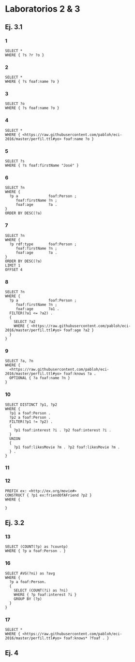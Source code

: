 # Laboratorios 2 & 3

## Ej. 3.1

### 1

```sparql
SELECT *
WHERE { ?s ?r ?o }
```

### 2

```sparql
SELECT *
WHERE { ?s foaf:name ?o }
```

### 3

```sparql
SELECT ?o
WHERE { ?s foaf:name ?o }
```

### 4

```sparql
SELECT *
WHERE { <https://raw.githubusercontent.com/pabloh/eci-2016/master/perfil.ttl#yo> foaf:name ?o }
```

### 5

```sparql
SELECT ?s
WHERE { ?s foaf:firstName "José" }
```

### 6

```sparql
SELECT ?n
WHERE {
  ?p a              foaf:Person ;
     foaf:firstName ?n ;
     foaf:age       ?a .
}
ORDER BY DESC(?a)
```

### 7

```sparql
SELECT ?n
WHERE {
  ?p rdf:type       foaf:Person ;
     foaf:firstName ?n ;
     foaf:age       ?a .
}
ORDER BY DESC(?a)
LIMIT 1
OFFSET 4
```

### 8

```sparql
SELECT ?n
WHERE {
  ?p a              foaf:Person ;
     foaf:firstName ?n ;
     foaf:age       ?a1 .
  FILTER(?a1 <= ?a2) .
  {
    SELECT ?a2
    WHERE { <https://raw.githubusercontent.com/pabloh/eci-2016/master/perfil.ttl#yo> foaf:age ?a2 }
  }
}
```

### 9

```sparql
SELECT ?a, ?n
WHERE {
  <https://raw.githubusercontent.com/pabloh/eci-2016/master/perfil.ttl#yo> foaf:knows ?a .
  OPTIONAL { ?a foaf:name ?n }
}
```

### 10

```sparql
SELECT DISTINCT ?p1, ?p2
WHERE {
  ?p1 a foaf:Person .
  ?p2 a foaf:Person .
  FILTER(?p1 != ?p2) .
  {
    ?p1 foaf:interest ?i . ?p2 foaf:interest ?i .
  }
  UNION
  {
    ?p1 foaf:likesMovie ?m . ?p2 foaf:likesMovie ?m .
  } .
}
```
### 11

### 12

```sparql
PREFIX ex: <http://ex.org/movie#>
CONSTRUCT { ?p1 ex:friendOfAFriend ?p2 }
WHERE {  
  
}
```

## Ej. 3.2

### 13

```sparql
SELECT (COUNT(?p) as ?countp)
WHERE { ?p a foaf:Person . }
```

### 16

```sparql
SELECT AVG(?ni) as ?avg
WHERE {
  ?p a foaf:Person.
  {
    SELECT (COUNT(?i) as ?ni)
    WHERE { ?p foaf:interest ?i }
    GROUP BY (?p)
  }
}
```

### 17

```sparql
SELECT * 
WHERE { <https://raw.githubusercontent.com/pabloh/eci-2016/master/perfil.ttl#yo> foaf:knows* ?foaf . }
```

## Ej. 4
